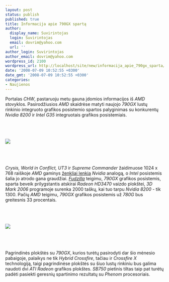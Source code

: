 ```yaml
---
layout: post
status: publish
published: true
title: Informacija apie 790GX spartą
author:
  display_name: Suvirintojas
  login: Suvirintojas
  email: dovrim@yahoo.com
  url: ''
author_login: Suvirintojas
author_email: dovrim@yahoo.com
wordpress_id: 2100
wordpress_url: http://localhost/site/new/informacija_apie_790gx_sparta/
date: '2008-07-09 10:52:55 +0300'
date_gmt: '2008-07-09 10:52:55 +0300'
categories:
- Naujienos
---
```

<p>Portalas <i>CHW</i>, pastaruoju metu gauna įdomios informacijos iš <i>AMD</i> stovyklos. Pasirodžiusios <i>AMD</i> skaidrėse matyti naujojo <i>790GX</i> lustų rinkinio integruoto grafikos posistemio spartos palyginimas su konkurentų <i>Nvidia 8200</i> ir <i>Intel G35</i> integruotais grafikos posistemiais.<br />
<br><br />
<br><br><img src="http://www.technews.lt/upl/Failai/790GXPerf.jpg"><br><br />
<br><br />
<br><i>Crysis, World in Conflict, UT3</i> ir <i>Supreme Commander</i> žaidimuose 1024 x 768 raiškoje <i>AMD</i> gaminys <a class="ns" href="http://translate.google.com.au/translate?u=http%3A%2F%2Fwww.chw.net%2Fforo%2Fexclusivo-rendimiento-grafico-del-chipset-amd-790gx-t167362.html&amp;sl=es&amp;tl=en&amp;hl=en&amp;ie=UTF-8">ženkliai lenkia</a> <i>Nvidia</i> analogą, o <i>Intel</i> posistemis šalia jo atrodo gana graudžiai. <a class="ns" href="http://www.fudzilla.com/index.php?option=com_content&amp;task=view&amp;id=8325&amp;Itemid=1"><i>Fudzilla</i></a> teigimu, <i>790GX</i> grafikos posistemis, sparta beveik prilygstantis atskirai <i>Radeon HD3470</i> vaizdo plokštei, <i>3D Mark 2006</i> programoje surenka 2000 taškų, kai tuo tarpu <i>Nvidia 8200</i> - tik 1300. Pačių <i>AMD</i> teigimu, <i>790GX</i> grafikos posistemis už <i>780G</i> bus greitesnis 33 procentais.<br />
<br><br />
<br><br><img src="http://www.technews.lt/upl/Failai/790GXFeatures.jpg"><br><br />
<br><br />
<br>Pagrindinės plokštės su <i>790GX</i>, kurios turėtų pasirodyti dar šio mėnesio pabaigoje, palaikys ne tik <i>Hybrid Crossfire</i>, tačiau ir <i>Crossfire X</i> technologiją, taigi pagrindinėse plokštės su šiuo lustų rinkiniu bus galima naudoti dvi <i>ATI Radeon</i> grafikos plokštes. <i>SB750</i> pietinis tiltas taip pat turėtų padėti pasiekti geresnių spartinimo rezultatų su <i>Phenom</i> procesoriais.<br />
<br><br />
<br><br />
<br></p>
